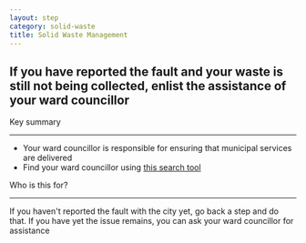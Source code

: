 ```yaml
---
layout: step
category: solid-waste
title: Solid Waste Management
---
```

<h2 class="step-title">
  <i class="fa fa-fw fa-question-circle" aria-hidden="true"></i> If you have reported the fault and your waste is still not being collected, enlist the assistance of your ward councillor
</h2>

<div class="row flex">
  <div class="col-md-7">
    <div class="summary">
      <div class="header"><i class="fa fa-fw fa-exclamation-circle" aria-hidden="true"></i> Key summary</div>
      <hr>
      <ul class="fa-ul">
        <li><i class="fa-li fa fa-gavel"></i>Your ward councillor is responsible for ensuring that municipal services are delivered</li>
        <li><i class="fa-li fa fa-search"></i>Find your ward councillor using <a href="https://nearby.code4sa.org/councillor/">this search tool</a></li>
      </ul>
    </div>
  </div>
  <div class="col-md-5">
    <div class="intro">
      <div class="header"><i class="fa fa-fw fa-users" aria-hidden="true"></i> Who is this for?</div>
      <hr>
      <p>If you haven't reported the fault with the city yet, go back a step and do that. If you have yet the issue remains, you can ask your ward councillor for assistance</p>
    </div>
  </div>
</div>
